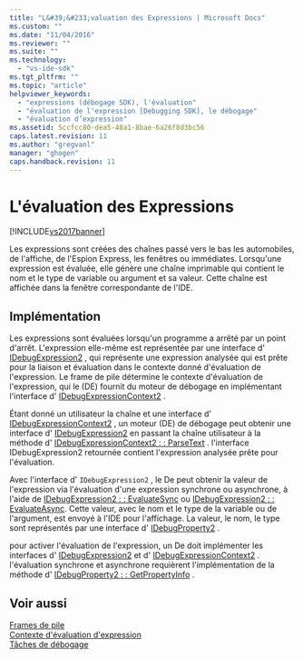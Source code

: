 ```yaml
---
title: "L&#39;&#233;valuation des Expressions | Microsoft Docs"
ms.custom: ""
ms.date: "11/04/2016"
ms.reviewer: ""
ms.suite: ""
ms.technology: 
  - "vs-ide-sdk"
ms.tgt_pltfrm: ""
ms.topic: "article"
helpviewer_keywords: 
  - "expressions (débogage SDK), l'évaluation"
  - "évaluation de l'expression [Debugging SDK], le débogage"
  - "évaluation d’expression"
ms.assetid: 5ccfcc80-dea5-48a1-8bae-6a26f8d3bc56
caps.latest.revision: 11
ms.author: "gregvanl"
manager: "ghogen"
caps.handback.revision: 11
---
```

# L&#39;&#233;valuation des Expressions
[!INCLUDE[vs2017banner](../../code-quality/includes/vs2017banner.md)]

Les expressions sont créées des chaînes passé vers le bas les automobiles, de l'affiche, de l'Espion Express, les fenêtres ou immédiates.  Lorsqu'une expression est évaluée, elle génère une chaîne imprimable qui contient le nom et le type de variable ou argument et sa valeur.  Cette chaîne est affichée dans la fenêtre correspondante de l'IDE.  
  
## Implémentation  
 Les expressions sont évaluées lorsqu'un programme a arrêté par un point d'arrêt.  L'expression elle\-même est représentée par une interface d' [IDebugExpression2](../../extensibility/debugger/reference/idebugexpression2.md) , qui représente une expression analysée qui est prête pour la liaison et évaluation dans le contexte donné d'évaluation de l'expression.  Le frame de pile détermine le contexte d'évaluation de l'expression, qui le \(DE\) fournit du moteur de débogage en implémentant l'interface d' [IDebugExpressionContext2](../../extensibility/debugger/reference/idebugexpressioncontext2.md) .  
  
 Étant donné un utilisateur la chaîne et une interface d' [IDebugExpressionContext2](../../extensibility/debugger/reference/idebugexpressioncontext2.md) , un moteur \(DE\) de débogage peut obtenir une interface d' [IDebugExpression2](../../extensibility/debugger/reference/idebugexpression2.md) en passant la chaîne utilisateur à la méthode d' [IDebugExpressionContext2 : : ParseText](../../extensibility/debugger/reference/idebugexpressioncontext2-parsetext.md) .  l'interface IDebugExpression2 retournée contient l'expression analysée prête pour l'évaluation.  
  
 Avec l'interface d' `IDebugExpression2` , le De peut obtenir la valeur de l'expression via l'évaluation d'une expression synchrone ou asynchrone, à l'aide de [IDebugExpression2 : : EvaluateSync](../../extensibility/debugger/reference/idebugexpression2-evaluatesync.md) ou [IDebugExpression2 : : EvaluateAsync](../../extensibility/debugger/reference/idebugexpression2-evaluateasync.md).  Cette valeur, avec le nom et le type de la variable ou de l'argument, est envoyé à l'IDE pour l'affichage.  La valeur, le nom, le type sont représentés par une interface d' [IDebugProperty2](../../extensibility/debugger/reference/idebugproperty2.md) .  
  
 pour activer l'évaluation de l'expression, un De doit implémenter les interfaces d' [IDebugExpression2](../../extensibility/debugger/reference/idebugexpression2.md) et d' [IDebugExpressionContext2](../../extensibility/debugger/reference/idebugexpressioncontext2.md) .  l'évaluation synchrone et asynchrone requièrent l'implémentation de la méthode d' [IDebugProperty2 : : GetPropertyInfo](../../extensibility/debugger/reference/idebugproperty2-getpropertyinfo.md) .  
  
## Voir aussi  
 [Frames de pile](../../extensibility/debugger/stack-frames.md)   
 [Contexte d'évaluation d'expression](../../extensibility/debugger/expression-evaluation-context.md)   
 [Tâches de débogage](../../extensibility/debugger/debugging-tasks.md)